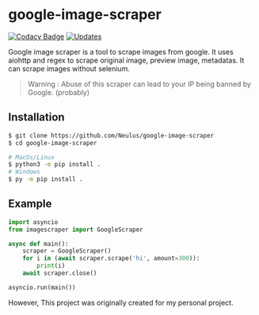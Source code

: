 # google-image-scraper
[![Codacy Badge](https://api.codacy.com/project/badge/Grade/f6a8f29f8b3d42fab4de162de15fee17)](https://app.codacy.com/gh/Neulus/google-image-scraper?utm_source=github.com&utm_medium=referral&utm_content=Neulus/google-image-scraper&utm_campaign=Badge_Grade_Settings)
[![Updates](https://pyup.io/repos/github/Neulus/google-image-scraper/shield.svg)](https://pyup.io/repos/github/Neulus/google-image-scraper/)

Google image scraper is a tool to scrape images from google. It uses aiohttp and regex to scrape original image, preview image, metadatas.
It can scrape images without selenium.

> Warning : Abuse of this scraper can lead to your IP being banned by Google. (probably)

## Installation

```sh
$ git clone https://github.com/Neulus/google-image-scraper
$ cd google-image-scraper

# MacOs/Linux
$ python3 -m pip install .
# Windows
$ py -m pip install .
```

## Example

```py
import asyncio
from imagescraper import GoogleScraper

async def main():
    scraper = GoogleScraper()
    for i in (await scraper.scrape('hi', amount=300)):
        print(i)
    await scraper.close()

asyncio.run(main())
```

However, This project was originally created for my personal project.
